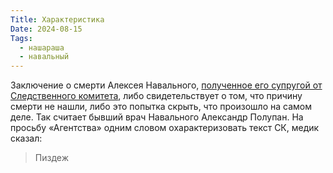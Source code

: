 ```yaml
---
Title: Характеристика
Date: 2024-08-15
Tags:
  - нашараша
  - навальный
---
```


Заключение о смерти Алексея Навального, [полученное его супругой от Следственного комитета][link], либо свидетельствует о том, что причину смерти не нашли, либо это попытка скрыть, что произошло на самом деле. Так считает бывший врач Навального Александр Полупан. На просьбу «Агентства» одним словом охарактеризовать текст СК, медик сказал:

> Пиздеж

[link]: https://www.youtube.com/watch?v=lFEBD0MJPn4
